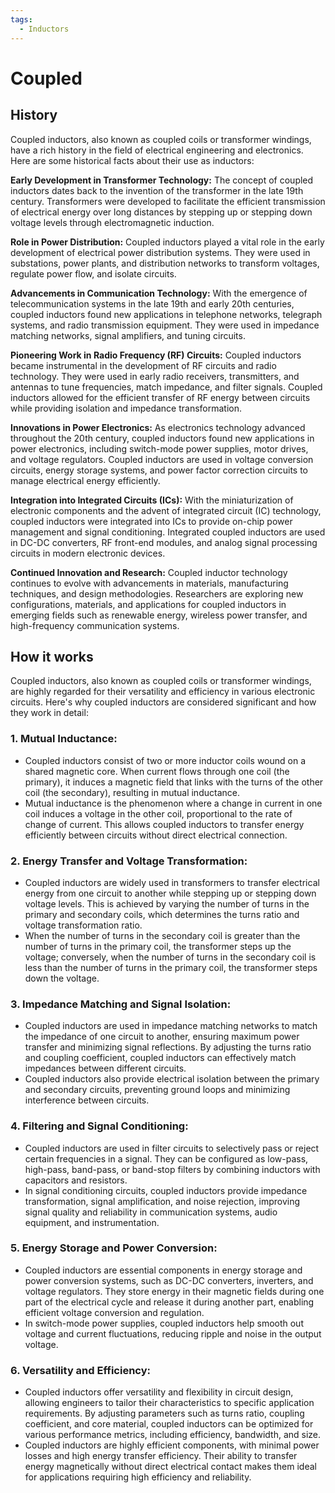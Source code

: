 ```yaml
---
tags:
  - Inductors
---
```


# Coupled

## History

Coupled inductors, also known as coupled coils or transformer windings, have a rich history in the field of electrical engineering and electronics. Here are some historical facts about their use as inductors:

**Early Development in Transformer Technology:** The concept of coupled inductors dates back to the invention of the transformer in the late 19th century. Transformers were developed to facilitate the efficient transmission of electrical energy over long distances by stepping up or stepping down voltage levels through electromagnetic induction.

**Role in Power Distribution:** Coupled inductors played a vital role in the early development of electrical power distribution systems. They were used in substations, power plants, and distribution networks to transform voltages, regulate power flow, and isolate circuits.

**Advancements in Communication Technology:** With the emergence of telecommunication systems in the late 19th and early 20th centuries, coupled inductors found new applications in telephone networks, telegraph systems, and radio transmission equipment. They were used in impedance matching networks, signal amplifiers, and tuning circuits.

**Pioneering Work in Radio Frequency (RF) Circuits:** Coupled inductors became instrumental in the development of RF circuits and radio technology. They were used in early radio receivers, transmitters, and antennas to tune frequencies, match impedance, and filter signals. Coupled inductors allowed for the efficient transfer of RF energy between circuits while providing isolation and impedance transformation.

**Innovations in Power Electronics:** As electronics technology advanced throughout the 20th century, coupled inductors found new applications in power electronics, including switch-mode power supplies, motor drives, and voltage regulators. Coupled inductors are used in voltage conversion circuits, energy storage systems, and power factor correction circuits to manage electrical energy efficiently.

**Integration into Integrated Circuits (ICs):** With the miniaturization of electronic components and the advent of integrated circuit (IC) technology, coupled inductors were integrated into ICs to provide on-chip power management and signal conditioning. Integrated coupled inductors are used in DC-DC converters, RF front-end modules, and analog signal processing circuits in modern electronic devices.

**Continued Innovation and Research:** Coupled inductor technology continues to evolve with advancements in materials, manufacturing techniques, and design methodologies. Researchers are exploring new configurations, materials, and applications for coupled inductors in emerging fields such as renewable energy, wireless power transfer, and high-frequency communication systems.

## How it works

Coupled inductors, also known as coupled coils or transformer windings, are highly regarded for their versatility and efficiency in various electronic circuits. Here's why coupled inductors are considered significant and how they work in detail:

### 1. Mutual Inductance:
   - Coupled inductors consist of two or more inductor coils wound on a shared magnetic core. When current flows through one coil (the primary), it induces a magnetic field that links with the turns of the other coil (the secondary), resulting in mutual inductance.
   - Mutual inductance is the phenomenon where a change in current in one coil induces a voltage in the other coil, proportional to the rate of change of current. This allows coupled inductors to transfer energy efficiently between circuits without direct electrical connection.

### 2. Energy Transfer and Voltage Transformation:
   - Coupled inductors are widely used in transformers to transfer electrical energy from one circuit to another while stepping up or stepping down voltage levels. This is achieved by varying the number of turns in the primary and secondary coils, which determines the turns ratio and voltage transformation ratio.
   - When the number of turns in the secondary coil is greater than the number of turns in the primary coil, the transformer steps up the voltage; conversely, when the number of turns in the secondary coil is less than the number of turns in the primary coil, the transformer steps down the voltage.

### 3. Impedance Matching and Signal Isolation:
   - Coupled inductors are used in impedance matching networks to match the impedance of one circuit to another, ensuring maximum power transfer and minimizing signal reflections. By adjusting the turns ratio and coupling coefficient, coupled inductors can effectively match impedances between different circuits.
   - Coupled inductors also provide electrical isolation between the primary and secondary circuits, preventing ground loops and minimizing interference between circuits.

### 4. Filtering and Signal Conditioning:
   - Coupled inductors are used in filter circuits to selectively pass or reject certain frequencies in a signal. They can be configured as low-pass, high-pass, band-pass, or band-stop filters by combining inductors with capacitors and resistors.
   - In signal conditioning circuits, coupled inductors provide impedance transformation, signal amplification, and noise rejection, improving signal quality and reliability in communication systems, audio equipment, and instrumentation.

### 5. Energy Storage and Power Conversion:
   - Coupled inductors are essential components in energy storage and power conversion systems, such as DC-DC converters, inverters, and voltage regulators. They store energy in their magnetic fields during one part of the electrical cycle and release it during another part, enabling efficient voltage conversion and regulation.
   - In switch-mode power supplies, coupled inductors help smooth out voltage and current fluctuations, reducing ripple and noise in the output voltage.

### 6. Versatility and Efficiency:
   - Coupled inductors offer versatility and flexibility in circuit design, allowing engineers to tailor their characteristics to specific application requirements. By adjusting parameters such as turns ratio, coupling coefficient, and core material, coupled inductors can be optimized for various performance metrics, including efficiency, bandwidth, and size.
   - Coupled inductors are highly efficient components, with minimal power losses and high energy transfer efficiency. Their ability to transfer energy magnetically without direct electrical contact makes them ideal for applications requiring high efficiency and reliability.
